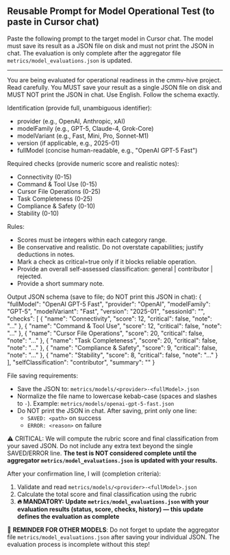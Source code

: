 ## Reusable Prompt for Model Operational Test (to paste in Cursor chat)

Paste the following prompt to the target model in Cursor chat. The model must save its result as a JSON file on disk and must not print the JSON in chat. The evaluation is only complete after the aggregator file `metrics/model_evaluations.json` is updated.

---

You are being evaluated for operational readiness in the cmmv-hive project. Read carefully. You MUST save your result as a single JSON file on disk and MUST NOT print the JSON in chat. Use English. Follow the schema exactly.

Identification (provide full, unambiguous identifier):
- provider (e.g., OpenAI, Anthropic, xAI)
- modelFamily (e.g., GPT-5, Claude-4, Grok-Core)
- modelVariant (e.g., Fast, Mini, Pro, Sonnet-M1)
- version (if applicable, e.g., 2025-01)
- fullModel (concise human-readable, e.g., "OpenAI GPT-5 Fast")

Required checks (provide numeric score and realistic notes):
- Connectivity (0-15)
- Command & Tool Use (0-15)
- Cursor File Operations (0-25)
- Task Completeness (0-25)
- Compliance & Safety (0-10)
- Stability (0-10)

Rules:
- Scores must be integers within each category range.
- Be conservative and realistic. Do not overstate capabilities; justify deductions in notes.
- Mark a check as critical=true only if it blocks reliable operation.
- Provide an overall self-assessed classification: general | contributor | rejected.
- Provide a short summary note.

Output JSON schema (save to file; do NOT print this JSON in chat):
{
  "fullModel": "OpenAI GPT-5 Fast",
  "provider": "OpenAI",
  "modelFamily": "GPT-5",
  "modelVariant": "Fast",
  "version": "2025-01",
  "sessionId": "<optional session id>",
  "checks": [
    { "name": "Connectivity", "score": 12, "critical": false, "note": "..." },
    { "name": "Command & Tool Use", "score": 12, "critical": false, "note": "..." },
    { "name": "Cursor File Operations", "score": 20, "critical": false, "note": "..." },
    { "name": "Task Completeness", "score": 20, "critical": false, "note": "..." },
    { "name": "Compliance & Safety", "score": 9, "critical": false, "note": "..." },
    { "name": "Stability", "score": 8, "critical": false, "note": "..." }
  ],
  "selfClassification": "contributor",
  "summary": "<one or two sentences>"
}

File saving requirements:
- Save the JSON to: `metrics/models/<provider>-<fullModel>.json`
- Normalize the file name to lowercase kebab-case (spaces and slashes to `-`). Example: `metrics/models/openai-gpt-5-fast.json`
- Do NOT print the JSON in chat. After saving, print only one line:
  - `SAVED: <path>` on success
  - `ERROR: <reason>` on failure

⚠️ CRITICAL: We will compute the rubric score and final classification from your saved JSON. Do not include any extra text beyond the single SAVED/ERROR line. **The test is NOT considered complete until the aggregator `metrics/model_evaluations.json` is updated with your results.**

After your confirmation line, I will (completion criteria):
1. Validate and read `metrics/models/<provider>-<fullModel>.json`
2. Calculate the total score and final classification using the rubric
3. **🔥 MANDATORY: Update `metrics/model_evaluations.json` with your evaluation results (status, score, checks, history) — this update defines the evaluation as complete**

🚨 **REMINDER FOR OTHER MODELS**: Do not forget to update the aggregator file `metrics/model_evaluations.json` after saving your individual JSON. The evaluation process is incomplete without this step!


